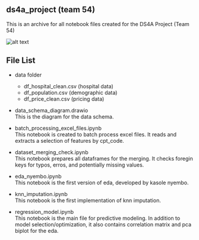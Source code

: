 ## ds4a_project (team 54)
This is an archive for all notebook files created for the DS4A Project (Team 54)

![alt text](https://github.com/junting-huang/ds4a_project/blob/main/Team%2054.png)

## File List

* data folder
  * df_hospital_clean.csv (hospital data)
  * df_population.csv (demographic data)
  * df_price_clean.csv (pricing data)
* data_schema_diagram.drawio </br>
This is the diagram for the data schema.

* batch_processing_excel_files.ipynb </br> 
This notebook is created to batch process excel files. It reads and extracts a selection of features by cpt_code.

* dataset_merging_check.ipynb </br>
This notebook prepares all dataframes for the merging. It checks foregin keys for typos, erros, and potentially missing values.

* eda_nyembo.ipynb </br>
This notebook is the first version of eda, developed by kasole nyembo.

* knn_imputation.ipynb </br>
This notebook is the first implementation of knn imputation.

* regression_model.ipynb </br>
This notebook is the main file for predictive modeling. In addition to model selection/optimization, it also contains correlation matrix and pca biplot for the eda.
